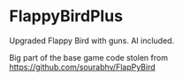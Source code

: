 # FlappyBirdPlus
Upgraded Flappy Bird with guns. AI included.

Big part of the base game code stolen from https://github.com/sourabhv/FlapPyBird